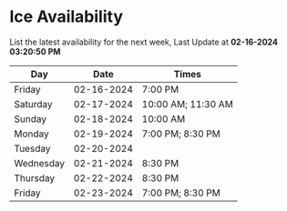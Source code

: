 # Ice Availability

List the latest availability for the next week, Last Update at **02-16-2024 03:20:50 PM**

| Day         | Date        | Times       |
| ----------- | ----------- | ----------- |
|Friday|02-16-2024|7:00 PM|
|Saturday|02-17-2024|10:00 AM; 11:30 AM|
|Sunday|02-18-2024|10:00 AM|
|Monday|02-19-2024|7:00 PM; 8:30 PM|
|Tuesday|02-20-2024||
|Wednesday|02-21-2024|8:30 PM|
|Thursday|02-22-2024|8:30 PM|
|Friday|02-23-2024|7:00 PM; 8:30 PM|
